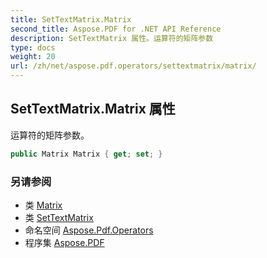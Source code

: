 ```yaml
---
title: SetTextMatrix.Matrix
second_title: Aspose.PDF for .NET API Reference
description: SetTextMatrix 属性。运算符的矩阵参数
type: docs
weight: 20
url: /zh/net/aspose.pdf.operators/settextmatrix/matrix/
---
```

## SetTextMatrix.Matrix 属性

运算符的矩阵参数。

```csharp
public Matrix Matrix { get; set; }
```

### 另请参阅

* 类 [Matrix](../../../aspose.pdf/matrix/)
* 类 [SetTextMatrix](../)
* 命名空间 [Aspose.Pdf.Operators](../../../aspose.pdf.operators/)
* 程序集 [Aspose.PDF](../../../)